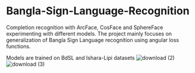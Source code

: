 # Bangla-Sign-Language-Recognition
Completion recognition with ArcFace, CosFace and SphereFace experimenting with different models. The project mainly focuses on generalization of Bangla Sign Language recognition using angular loss functions.

Models are trained on BdSL and Ishara-Lipi datasets
![download (2)](https://user-images.githubusercontent.com/51056070/123472368-e5ece980-d618-11eb-8e59-2df00cbe8871.png)
![download (3)](https://user-images.githubusercontent.com/51056070/123472376-e7b6ad00-d618-11eb-9eab-fbfdfe3a2943.png)
